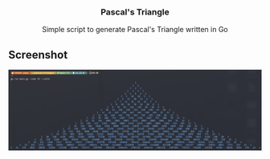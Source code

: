 <!-- Improved compatibility of back to top link: See: https://github.com/othneildrew/Best-README-Template/pull/73 -->
<a name="readme-top"></a>
<!--
*** Thanks for checking out the Best-README-Template. If you have a suggestion
*** that would make this better, please fork the repo and create a pull request
*** or simply open an issue with the tag "enhancement".
*** Don't forget to give the project a star!
*** Thanks again! Now go create something AMAZING! :D
-->

<div align="center">
  <h3 align="center">Pascal's Triangle</h3>

  <p align="center">
    Simple script to generate Pascal's Triangle written in Go
  </p>
</div>


## Screenshot

![Screen Shot][screenshot]


[GO]: https://img.shields.io/badge/Go-00ADD8?style=for-the-badge&logo=go&logoColor=white
[GO-url]: https://go.dev/
[screenshot]: doc/images/screen.png